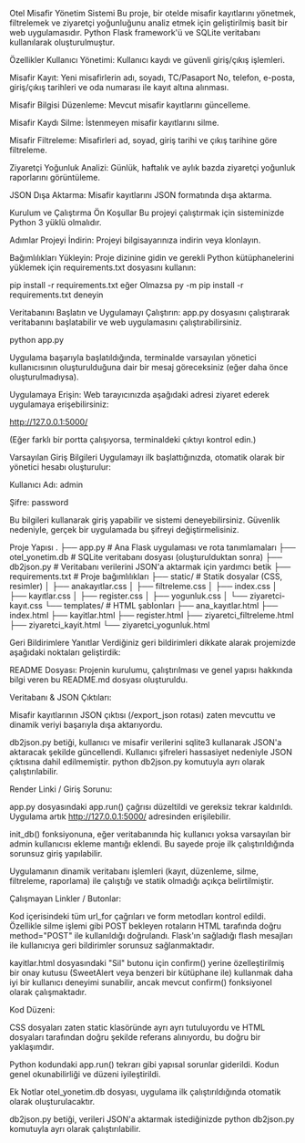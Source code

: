Otel Misafir Yönetim Sistemi
Bu proje, bir otelde misafir kayıtlarını yönetmek, filtrelemek ve ziyaretçi yoğunluğunu analiz etmek için geliştirilmiş basit bir web uygulamasıdır. Python Flask framework'ü ve SQLite veritabanı kullanılarak oluşturulmuştur.

Özellikler
Kullanıcı Yönetimi: Kullanıcı kaydı ve güvenli giriş/çıkış işlemleri.

Misafir Kayıt: Yeni misafirlerin adı, soyadı, TC/Pasaport No, telefon, e-posta, giriş/çıkış tarihleri ve oda numarası ile kayıt altına alınması.

Misafir Bilgisi Düzenleme: Mevcut misafir kayıtlarını güncelleme.

Misafir Kaydı Silme: İstenmeyen misafir kayıtlarını silme.

Misafir Filtreleme: Misafirleri ad, soyad, giriş tarihi ve çıkış tarihine göre filtreleme.

Ziyaretçi Yoğunluk Analizi: Günlük, haftalık ve aylık bazda ziyaretçi yoğunluk raporlarını görüntüleme.

JSON Dışa Aktarma: Misafir kayıtlarını JSON formatında dışa aktarma.

Kurulum ve Çalıştırma
Ön Koşullar
Bu projeyi çalıştırmak için sisteminizde Python 3 yüklü olmalıdır.

Adımlar
Projeyi İndirin:
Projeyi bilgisayarınıza indirin veya klonlayın.

Bağımlılıkları Yükleyin:
Proje dizinine gidin ve gerekli Python kütüphanelerini yüklemek için requirements.txt dosyasını kullanın:

pip install -r requirements.txt
eğer Olmazsa 
py -m pip install -r requirements.txt 
deneyin

Veritabanını Başlatın ve Uygulamayı Çalıştırın:
app.py dosyasını çalıştırarak veritabanını başlatabilir ve web uygulamasını çalıştırabilirsiniz.

python app.py

Uygulama başarıyla başlatıldığında, terminalde varsayılan yönetici kullanıcısının oluşturulduğuna dair bir mesaj göreceksiniz (eğer daha önce oluşturulmadıysa).

Uygulamaya Erişin:
Web tarayıcınızda aşağıdaki adresi ziyaret ederek uygulamaya erişebilirsiniz:

http://127.0.0.1:5000/

(Eğer farklı bir portta çalışıyorsa, terminaldeki çıktıyı kontrol edin.)

Varsayılan Giriş Bilgileri
Uygulamayı ilk başlattığınızda, otomatik olarak bir yönetici hesabı oluşturulur:

Kullanıcı Adı: admin

Şifre: password

Bu bilgileri kullanarak giriş yapabilir ve sistemi deneyebilirsiniz. Güvenlik nedeniyle, gerçek bir uygulamada bu şifreyi değiştirmelisiniz.

Proje Yapısı
.
├── app.py                  # Ana Flask uygulaması ve rota tanımlamaları
├── otel_yonetim.db         # SQLite veritabanı dosyası (oluşturulduktan sonra)
├── db2json.py              # Veritabanı verilerini JSON'a aktarmak için yardımcı betik
├── requirements.txt        # Proje bağımlılıkları
├── static/                 # Statik dosyalar (CSS, resimler)
│   ├── anakayıtlar.css
│   ├── filtreleme.css
│   ├── index.css
│   ├── kayıtlar.css
│   ├── register.css
│   ├── yogunluk.css
│   └── ziyaretci-kayıt.css
└── templates/              # HTML şablonları
    ├── ana_kayıtlar.html
    ├── index.html
    ├── kayitlar.html
    ├── register.html
    ├── ziyaretci_filtreleme.html
    ├── ziyaretci_kayit.html
    └── ziyaretci_yogunluk.html

Geri Bildirimlere Yanıtlar
Verdiğiniz geri bildirimleri dikkate alarak projemizde aşağıdaki noktaları geliştirdik:

README Dosyası: Projenin kurulumu, çalıştırılması ve genel yapısı hakkında bilgi veren bu README.md dosyası oluşturuldu.

Veritabanı & JSON Çıktıları:

Misafir kayıtlarının JSON çıktısı (/export_json rotası) zaten mevcuttu ve dinamik veriyi başarıyla dışa aktarıyordu.

db2json.py betiği, kullanıcı ve misafir verilerini sqlite3 kullanarak JSON'a aktaracak şekilde güncellendi. Kullanıcı şifreleri hassasiyet nedeniyle JSON çıktısına dahil edilmemiştir. python db2json.py komutuyla ayrı olarak çalıştırılabilir.

Render Linki / Giriş Sorunu:

app.py dosyasındaki app.run() çağrısı düzeltildi ve gereksiz tekrar kaldırıldı. Uygulama artık http://127.0.0.1:5000/ adresinden erişilebilir.

init_db() fonksiyonuna, eğer veritabanında hiç kullanıcı yoksa varsayılan bir admin kullanıcısı ekleme mantığı eklendi. Bu sayede proje ilk çalıştırıldığında sorunsuz giriş yapılabilir.

Uygulamanın dinamik veritabanı işlemleri (kayıt, düzenleme, silme, filtreleme, raporlama) ile çalıştığı ve statik olmadığı açıkça belirtilmiştir.

Çalışmayan Linkler / Butonlar:

Kod içerisindeki tüm url_for çağrıları ve form metodları kontrol edildi. Özellikle silme işlemi gibi POST bekleyen rotaların HTML tarafında doğru method="POST" ile kullanıldığı doğrulandı. Flask'ın sağladığı flash mesajları ile kullanıcıya geri bildirimler sorunsuz sağlanmaktadır.

kayitlar.html dosyasındaki "Sil" butonu için confirm() yerine özelleştirilmiş bir onay kutusu (SweetAlert veya benzeri bir kütüphane ile) kullanmak daha iyi bir kullanıcı deneyimi sunabilir, ancak mevcut confirm() fonksiyonel olarak çalışmaktadır.

Kod Düzeni:

CSS dosyaları zaten static klasöründe ayrı ayrı tutuluyordu ve HTML dosyaları tarafından doğru şekilde referans alınıyordu, bu doğru bir yaklaşımdır.

Python kodundaki app.run() tekrarı gibi yapısal sorunlar giderildi. Kodun genel okunabilirliği ve düzeni iyileştirildi.

Ek Notlar
otel_yonetim.db dosyası, uygulama ilk çalıştırıldığında otomatik olarak oluşturulacaktır.

db2json.py betiği, verileri JSON'a aktarmak istediğinizde python db2json.py komutuyla ayrı olarak çalıştırılabilir.
